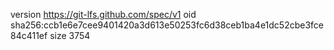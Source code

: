 version https://git-lfs.github.com/spec/v1
oid sha256:ccb1e6e7cee9401420a3d613e50253fc6d38ceb1ba4e1dc52cbe3fce84c411ef
size 3754
